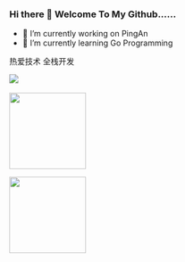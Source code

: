 ### Hi there 👋 Welcome To My Github......

- 🔭 I’m currently working on PingAn
- 🌱 I’m currently learning Go Programming

热爱技术
全栈开发

<!--
**loveylwforever/loveylwforever** is a ✨ _special_ ✨ repository because its `README.md` (this file) appears on your GitHub profile.

Here are some ideas to get you started:

- 🔭 I’m currently working on ...
- 🌱 I’m currently learning ...
- 👯 I’m looking to collaborate on ...
- 🤔 I’m looking for help with ...
- 💬 Ask me about ...
- 📫 How to reach me: ...
- 😄 Pronouns: ...
- ⚡ Fun fact: ...
-->
<div><img src="https://github-profile-trophy.vercel.app/?username=loveylwforever&theme=gruvbox&row=1&column=7&no-frame=true&no-bg=true" /><br/><br/></div>

<img height="137px" src="https://github-readme-stats-git-masterrstaa-rickstaa.vercel.app/api?username=loveylwforever&hide_title=true&hide_border=true&show_icons=true&include_all_commits=true&line_height=21text_color=000&icon_color=000&bg_color=0,ea6161,ffc64d,fffc4d,52fa5a&theme=graywhite" />

<img height="137px" src="https://github-readme-stats-git-masterrstaa-rickstaa.vercel.app/api/top-langs/?username=loveylwforever&hide_title=true&hide_border=true&layout=compact&langs_count=6&text_color=000&icon_color=fff&bg_color=0,52fa5a,4dfcff,c64dff&theme=graywhite" /><br>
